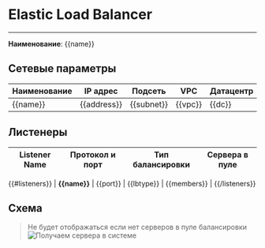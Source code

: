 # Elastic Load Balancer
***  
**Наименование**: {{name}}   
## Сетевые параметры
| **Наименование** | **IP адрес** | **Подсеть** | **VPC** | Датацентр |
|------------------|--------------|-------------|---------|-----------|
| {{name}}         | {{address}}  | {{subnet}} | {{vpc}} | {{dc}}    |

## Листенеры
| Listener Name | Протокол и порт | Тип балансировки | Сервера в пуле |
|---------------|-----------------|------------------|----------------|
{{#listeners}}
| **{{name}}** | {{port}} | {{lbtype}} | {{members}} |
{{/listeners}}

## Схема
> Не будет отображаться если нет серверов в пуле балансировки   
![Получаем сервера в системе](@entity/seaf.ta.reverse.cloud_ru.advanced.elbs/elb_schema?id={{id}})

